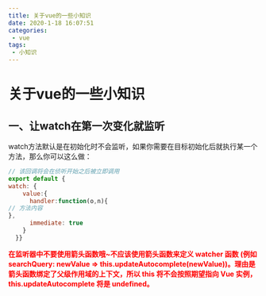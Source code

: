 ```yaml
--- 
title: 关于vue的一些小知识
date: 2020-1-18 16:07:51
categories: 
 - vue
tags: 
 - 小知识
---
```

# 关于vue的一些小知识

## 一、让watch在第一次变化就监听

watch方法默认是在初始化时不会监听，如果你需要在目标初始化后就执行某一个方法，那么你可以这么做：

```javascript
// 该回调将会在侦听开始之后被立即调用
export default {
watch: {
    value:{
      handler:function(o,n){
// 方法内容      
},
      immediate: true
    } 
  }}
```

<p style="color: red;font-weight: bold">在监听器中不要使用箭头函数哦~不应该使用箭头函数来定义 watcher 函数 (例如 searchQuery: newValue => this.updateAutocomplete(newValue))。理由是箭头函数绑定了父级作用域的上下文，所以 this 将不会按照期望指向 Vue 实例，this.updateAutocomplete 将是 undefined。</p>
